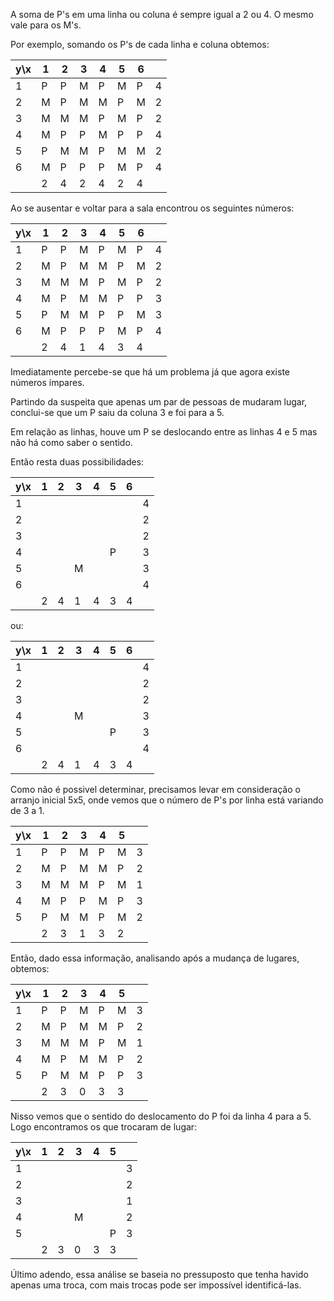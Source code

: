 A soma de P's em uma linha ou coluna é sempre igual a 2 ou 4.
O mesmo vale para os M's.

Por exemplo, somando os P's de cada linha e coluna obtemos:

| y\x | 1 | 2 | 3 | 4 | 5 | 6 |   |
|-----|---|---|---|---|---|---|---|
| 1   | P | P | M | P | M | P | 4 |
| 2   | M | P | M | M | P | M | 2 |
| 3   | M | M | M | P | M | P | 2 |
| 4   | M | P | P | M | P | P | 4 |
| 5   | P | M | M | P | M | M | 2 |
| 6   | M | P | P | P | M | P | 4 |
|     | 2 | 4 | 2 | 4 | 2 | 4 |   |

Ao se ausentar e voltar para a sala encontrou os seguintes números:


| y\x | 1 | 2 | 3 | 4 | 5 | 6 |   |
|-----|---|---|---|---|---|---|---|
| 1   | P | P | M | P | M | P | 4 |
| 2   | M | P | M | M | P | M | 2 |
| 3   | M | M | M | P | M | P | 2 |
| 4   | M | P | M | M | P | P | 3 |
| 5   | P | M | M | P | P | M | 3 |
| 6   | M | P | P | P | M | P | 4 |
|     | 2 | 4 | 1 | 4 | 3 | 4 |   |

Imediatamente percebe-se que há um problema já que agora existe números ímpares. 

Partindo da suspeita que apenas um par de pessoas de mudaram lugar, conclui-se que um P saiu da coluna 3 e foi para a 5.  

Em relação as linhas, houve um P se deslocando entre as linhas 4 e 5 mas não há como saber o sentido.

Então resta duas possibilidades:

| y\x | 1 | 2 | 3 | 4 | 5 | 6 |   |
|-----|---|---|---|---|---|---|---|
| 1   |   |   |   |   |   |   | 4 |
| 2   |   |   |   |   |   |   | 2 |
| 3   |   |   |   |   |   |   | 2 |
| 4   |   |   |   |   | P |   | 3 |
| 5   |   |   | M |   |   |   | 3 |
| 6   |   |   |   |   |   |   | 4 |
|     | 2 | 4 | 1 | 4 | 3 | 4 |   |

ou:

| y\x | 1 | 2 | 3 | 4 | 5 | 6 |   |
|-----|---|---|---|---|---|---|---|
| 1   |   |   |   |   |   |   | 4 |
| 2   |   |   |   |   |   |   | 2 |
| 3   |   |   |   |   |   |   | 2 |
| 4   |   |   | M |   |   |   | 3 |
| 5   |   |   |   |   | P |   | 3 |
| 6   |   |   |   |   |   |   | 4 |
|     | 2 | 4 | 1 | 4 | 3 | 4 |   |


Como não é possivel determinar, precisamos levar em consideração o arranjo inicial 5x5, onde vemos que o número de P's por linha está variando de 3 a 1.

| y\x | 1 | 2 | 3 | 4 | 5 |   |
|-----|---|---|---|---|---|---|
| 1   | P | P | M | P | M | 3 |
| 2   | M | P | M | M | P | 2 |
| 3   | M | M | M | P | M | 1 |
| 4   | M | P | P | M | P | 3 |
| 5   | P | M | M | P | M | 2 |
|     | 2 | 3 | 1 | 3 | 2 |   |

Então, dado essa informação, analisando após a mudança de lugares, obtemos: 

| y\x | 1 | 2 | 3 | 4 | 5 |   |
|-----|---|---|---|---|---|---|
| 1   | P | P | M | P | M | 3 |
| 2   | M | P | M | M | P | 2 |
| 3   | M | M | M | P | M | 1 |
| 4   | M | P | M | M | P | 2 |
| 5   | P | M | M | P | P | 3 |
|     | 2 | 3 | 0 | 3 | 3 |   |

Nisso vemos que o sentido do deslocamento do P foi da linha 4 para a 5. Logo encontramos os que trocaram de lugar:

| y\x | 1 | 2 | 3 | 4 | 5 |   |
|-----|---|---|---|---|---|---|
| 1   |   |   |   |   |   | 3 |
| 2   |   |   |   |   |   | 2 |
| 3   |   |   |   |   |   | 1 |
| 4   |   |   | M |   |   | 2 |
| 5   |   |   |   |   | P | 3 |
|     | 2 | 3 | 0 | 3 | 3 |   |

Último adendo, essa análise se baseia no pressuposto que tenha havido apenas uma troca, com mais trocas pode ser impossível identificá-las.


